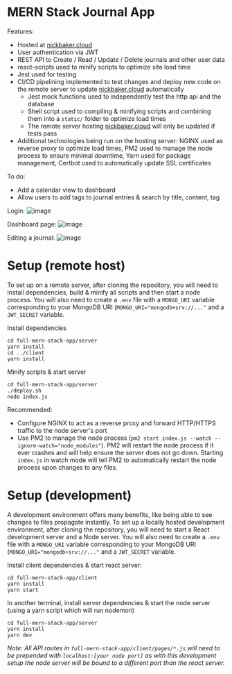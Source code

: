 # MERN Stack Journal App

Features:
- Hosted at [nickbaker.cloud](http://www.nickbaker.cloud)
- User authentication via JWT
- REST API to Create / Read / Update / Delete journals and other user data
- react-scripts used to minify scripts to optimize site load time
- Jest used for testing
- CI/CD pipelining implemented to test changes and deploy new code on the remote server to update [nickbaker.cloud](http://www.nickbaker.cloud) automatically
  - Jest mock functions used to independently test the http api and the database
  - Shell script used to compiling & minifying scripts and combining them into a `static/` folder to optimize load times
  - The remote server hosting [nickbaker.cloud](http://www.nickbaker.cloud) will only be updated if tests pass
- Additional technologies being run on the hosting server: NGINX used as reverse proxy to optimize load times, PM2 used to manage the node process to ensure minimal downtime, Yarn used for package management, Certbot used to automatically update SSL certificates

To do:
- Add a calendar view to dashboard
- Allow users to add tags to journal entries & search by title, content, tag

Login:
![image](https://github.com/nickbakeruvic/full-mern-stack-app/assets/106908272/729168aa-52ff-4055-98f0-ef65d86b508e)

Dashboard page:
![image](https://github.com/nickbakeruvic/full-mern-stack-app/assets/106908272/1a7d57dd-011e-4573-973a-50c7133b9168)

Editing a journal:
![image](https://github.com/nickbakeruvic/full-mern-stack-app/assets/106908272/f187bb91-dd2c-4ba9-9dc2-936fdb24959e)

# Setup (remote host)

To set up on a remote server, after cloning the repository, you will need to install dependencies, build & minify all scripts and then start a node process.
You will also need to create a `.env` file with a `MONGO_URI` variable corresponding to your MongoDB URI (`MONGO_URI="mongodb+srv://..."` and a `JWT_SECRET` variable.

Install dependencies
```
cd full-mern-stack-app/server
yarn install
cd ../client
yarn install
```

Minify scripts & start server
```
cd full-mern-stack-app/server
./deploy.sh
node index.js
```

Recommended:
- Configure NGINX to act as a reverse proxy and forward HTTP/HTTPS traffic to the node server's port
- Use PM2 to manage the node process (`pm2 start index.js --watch --ignore-watch="node_modules"`). PM2 will restart the node process if it ever crashes and will help ensure the server does not go down. Starting `index.js` in watch mode will tell PM2 to automatically restart the node process upon changes to any files.

# Setup (development)

A development environment offers many benefits, like being able to see changes to files propagate instantly. To set up a locally hosted development environment, after cloning the repository, you will need to start a React development server and a Node server.
You will also need to create a `.env` file with a `MONGO_URI` variable corresponding to your MongoDB URI (`MONGO_URI="mongodb+srv://..."` and a `JWT_SECRET` variable.

Install client dependencies & start react server:
```
cd full-mern-stack-app/client
yarn install
yarn start
```

In another terminal, install server dependencies & start the node server (using a yarn script which will run nodemon)
```
cd full-mern-stack-app/server
yarn install
yarn dev
```

*Note: All API routes in `full-mern-stack-app/client/pages/*.js` will need to be prepended with `localhost:[your node port]` as with this development setup the node server will be bound to a different port than the react server.*
